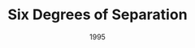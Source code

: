 ---
layout: productions
redirect_from:
- /productions/1995_Six_Degrees_of_Separation
title: Six Degrees of Separation
date: 1995
featured_image:
Theatre: Players by the Sea
cast:
crew:
- Director: Michael Lipp
external_links:
---